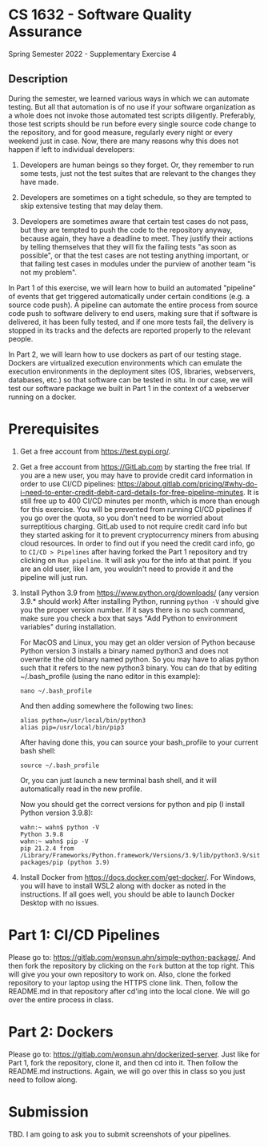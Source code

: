 # CS 1632 - Software Quality Assurance
Spring Semester 2022 - Supplementary Exercise 4

## Description

During the semester, we learned various ways in which we can automate testing.
But all that automation is of no use if your software organization as a whole
does not invoke those automated test scripts diligently.  Preferably, those test
scripts should be run before every single source code change to the repository,
and for good measure, regularly every night or every weekend just in case.  Now,
there are many reasons why this does not happen if left to individual
developers:

1. Developers are human beings so they forget.  Or, they remember to run some
   tests, just not the test suites that are relevant to the changes they have
made.

1. Developers are sometimes on a tight schedule, so they are tempted to skip
   extensive testing that may delay them.

1. Developers are sometimes aware that certain test cases do not pass, but they
   are tempted to push the code to the repository anyway, because again, they
have a deadline to meet.  They justify their actions by telling themselves that
they will fix the failing tests "as soon as possible", or that the test cases
are not testing anything important, or that failing test cases in modules under
the purview of another team "is not my problem".

In Part 1 of this exercise, we will learn how to build an automated "pipeline"
of events that get triggered automatically under certain conditions (e.g. a
source code push).  A pipeline can automate the entire process from source code
push to software delivery to end users, making sure that if software is
delivered, it has been fully tested, and if one more tests fail, the delivery is
stopped in its tracks and the defects are reported properly to the relevant
people.

In Part 2, we will learn how to use dockers as part of our testing stage.
Dockers are virtualized execution environments which can emulate the execution
environments in the deployment sites (OS, libraries, webservers, databases,
etc.) so that software can be tested in situ.  In our case, we will test our
software package we built in Part 1 in the context of a webserver running on a
docker.

# Prerequisites

1. Get a free account from https://test.pypi.org/.

1. Get a free account from https://GitLab.com by starting the free trial.  If
   you are a new user, you may have to provide credit card information in order
to use CI/CD pipelines:
https://about.gitlab.com/pricing/#why-do-i-need-to-enter-credit-debit-card-details-for-free-pipeline-minutes.
It is still free up to 400 CI/CD minutes per month, which is more than enough
for this exercise.  You will be prevented from running CI/CD pipelines if you
go over the quota, so you don't need to be worried about surreptitious
charging.  GitLab used to not require credit card info but they started asking
for it to prevent cryptocurrency miners from abusing cloud resources.  In order
to find out if you need the credit card info, go to `CI/CD > Pipelines` after
having forked the Part 1 repository and try clicking on `Run pipeline`.  It
will ask you for the info at that point.  If you are an old user, like I am,
you wouldn't need to provide it and the pipeline will just run.

1. Install Python 3.9 from https://www.python.org/downloads/ (any version 3.9.*
   should work) After installing Python, running `python -V` should give you the
proper version number.  If it says there is no such command, make sure you check
a box that says "Add Python to environment variables" during installation.

   For MacOS and Linux, you may get an older version of Python because Python
version 3 installs a binary named python3 and does not overwrite the old binary
named python.  So you may have to alias python such that it refers to the new
python3 binary.  You can do that by editing ~/.bash_profile (using the nano
editor in this example):

   ```
   nano ~/.bash_profile
   ```

   And then adding somewhere the following two lines:

   ```
   alias python=/usr/local/bin/python3
   alias pip=/usr/local/bin/pip3
   ```

   After having done this, you can source your bash_profile to your current bash shell:

   ```
   source ~/.bash_profile
   ```

   Or, you can just launch a new terminal bash shell, and it will automatically read in the new profile.
    
   Now you should get the correct versions for python and pip (I install Python version 3.9.8):

   ```
   wahn:~ wahn$ python -V
   Python 3.9.8
   wahn:~ wahn$ pip -V
   pip 21.2.4 from /Library/Frameworks/Python.framework/Versions/3.9/lib/python3.9/site-packages/pip (python 3.9)
   ```

1. Install Docker from https://docs.docker.com/get-docker/. For Windows, you will
   have to install WSL2 along with docker as noted in the instructions.  If all
goes well, you should be able to launch Docker Desktop with no issues.

# Part 1: CI/CD Pipelines

Please go to: https://gitlab.com/wonsun.ahn/simple-python-package/.  And then
fork the repository by clicking on the `Fork` button at the top right.  This
will give you your own repository to work on.  Also, clone the forked
repository to your laptop using the HTTPS clone link.  Then, follow the
README.md in that repository after cd'ing into the local clone.  We will go
over the entire process in class.

# Part 2: Dockers

Please go to: https://gitlab.com/wonsun.ahn/dockerized-server.  Just like for
Part 1, fork the repository, clone it, and then cd into it.  Then follow the
README.md instructions.  Again, we will go over this in class so you just need to follow along.

# Submission

TBD.  I am going to ask you to submit screenshots of your pipelines.
